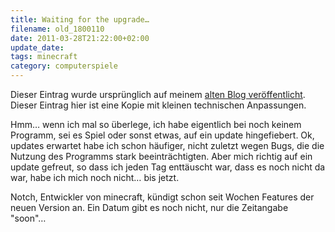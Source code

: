 ```yaml
---
title: Waiting for the upgrade…
filename: old_1800110
date: 2011-03-28T21:22:00+02:00
update_date:
tags: minecraft
category: computerspiele
---
```

Dieser Eintrag wurde ursprünglich auf meinem [alten Blog veröffentlicht](https://stu.blogger.de/stories/1800110/). Dieser Eintrag hier ist eine Kopie mit kleinen technischen Anpassungen.

Hmm… wenn ich mal so überlege, ich habe eigentlich bei noch keinem Programm, sei es Spiel oder sonst etwas, auf ein update hingefiebert. Ok, updates erwartet habe ich schon häufiger, nicht zuletzt wegen Bugs, die die Nutzung des Programms stark beeinträchtigten. Aber mich richtig auf ein update gefreut, so dass ich jeden Tag enttäuscht war, dass es noch nicht da war, habe ich mich noch nicht… bis jetzt.

Notch, Entwickler von minecraft, kündigt schon seit Wochen Features der neuen Version an. Ein Datum gibt es noch nicht, nur die Zeitangabe "soon"…
